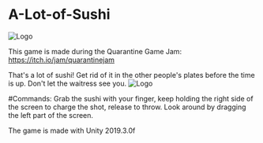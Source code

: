 # A-Lot-of-Sushi
![Logo](https://img.itch.zone/aW1nLzMxMDc5MDQucG5n/315x250%23c/T6Dzh8.png)

This game is made during the Quarantine Game Jam:
https://itch.io/jam/quarantinejam

That's a lot of sushi!
Get rid of it in the other people's plates before the time is up.
Don't let the waitress see you.
![Logo](https://img.itch.zone/aW1hZ2UvNTg2OTMxLzMxMDg2NjkuanBn/original/0DQMGC.jpg)

#Commands:
Grab the sushi with your finger, keep holding the right side of the screen to charge the shot, release to throw.
Look around by dragging the left part of the screen.

The game is made with Unity 2019.3.0f

